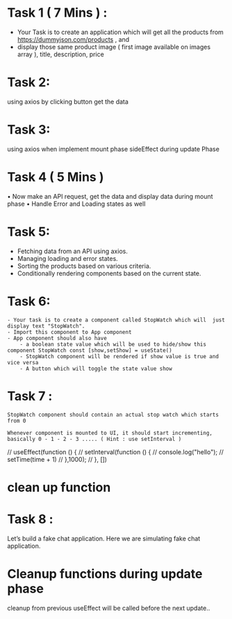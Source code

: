 # Task 1 ( 7 Mins ) :

- Your Task is to create an application which will get all the products from 
https://dummyjson.com/products , 
and 
- display those same product image ( first image available on images array ), title, description, price

# Task 2: 
  using axios by clicking button get the data

# Task 3: 
  using axios when implement mount phase
  sideEffect during update Phase

# Task 4 ( 5 Mins )
• Now make an API request, get the data and display data during mount phase
• Handle Error and Loading states as well

# Task 5:
  - Fetching data from an API using axios.
  - Managing loading and error states.
  - Sorting the products based on various criteria.
  - Conditionally rendering components based on the current state.
 
# Task 6:

    - Your task is to create a component called StopWatch which will  just display text "StopWatch".
    - Import this component to App component
    - App component should also have
        - a boolean state value which will be used to hide/show this component StopWatch const [show,setShow] = useState()
        - StopWatch component will be rendered if show value is true and vice versa
        - A button which will toggle the state value show


# Task 7 :

    StopWatch component should contain an actual stop watch which starts from 0
    
    Whenever component is mounted to UI, it should start incrementing, basically 0 - 1 - 2 - 3 ..... ( Hint : use setInterval )


  // useEffect(function () {
  //   setInterval(function () {
  //     console.log("hello");
  //     setTime(time + 1)
  //   },1000);
  // }, [])

  # clean up function

# Task 8 : 
Let’s build a fake chat application. Here we are simulating fake chat application.

# Cleanup functions during update phase

cleanup from previous useEffect will be called before the next update.. 